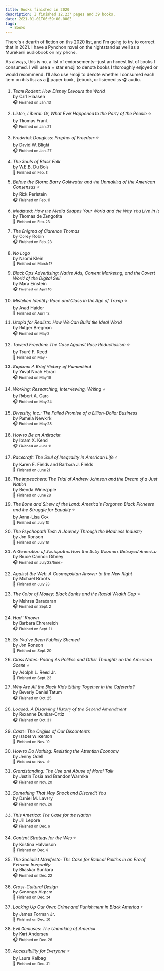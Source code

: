 ```yaml
---
title: Books finished in 2020
description: I finished 12,237 pages and 39 books.
date: 2021-01-01T06:59:00.000Z
tags:
  - Books
---
```

There's a dearth of fiction on this 2020 list, and I'm going to try to correct that in 2021. I have a Pynchon novel on the nightstand as well as a Murakami audiobook on my phone.

As always, this is not a list of endorsements&mdash;just an honest list of books I consumed. I will use a ⭐ star emoji to denote books I thoroughly enjoyed or would recommend. I'll also use emoji to denote whether I consumed each item on this list as a 📖 paper book, 📱ebook,  or listened as 🎧 audio. 

1.  <i>Team Rodent: How Disney Devours the World </i><br/>
    by Carl Hiaasen<br/>
    🎧 <small>Finished on <time datetime="2020-01-13">Jan. 13</time></small>
    &nbsp;

2. <i>Listen, Liberal: Or, What Ever Happened to the Party of the People </i> ⭐<br/>
    by Thomas Frank<br/>
    🎧 <small>Finished on <time datetime="2020-01-21">Jan. 21</time></small>
    &nbsp;

3.  <i>Frederick Douglass: Prophet of Freedom </i> ⭐<br/>
    by David W. Blight<br/>
    🎧 <small>Finished on <time datetime="2020-01-27">Jan. 27</time></small>
    &nbsp;

4. <i>The Souls of Black Folk </i><br/>
    by W.E.B. Du Bois<br/>
    📖 <small>Finished on <time datetime="2020-02-08">Feb. 8</time></small>
    &nbsp;
    
5.  <i>Before the Storm: Barry Goldwater and the Unmaking of the American Consensus </i> ⭐<br/>
    by Rick Perlstein<br/>
    🎧 <small>Finished on <time datetime="2020-02-11">Feb. 11</time></small>
    &nbsp;

6. <i>Mediated: How the Media Shapes Your World and the Way You Live in It </i><br/>
    by Thomas de Zengotita<br/>
    📖 <small>Finished on <time datetime="2020-02-23">Feb. 23</time></small>
    &nbsp;

7.  <i>The Enigma of Clarence Thomas </i><br/>
    by Corey Robin<br/>
    🎧 <small>Finished on <time datetime="2020-02-23">Feb. 23</time></small>
    &nbsp;

8. <i>No Logo</i><br/>
    by Naomi Klein<br/>
    📖 <small>Finished on <time datetime="2020-03-17">March 17</time></small>
    &nbsp;
    
9.  <i>Black Ops Advertising: Native Ads, Content Marketing, and the Covert World of the Digital Sell </i><br/>
    by Mara Einstein<br/>
    🎧 <small>Finished on <time datetime="2020-04-10">April 10</time></small>
    &nbsp;

10. <i>Mistaken Identity: Race and Class in the Age of Trump </i> ⭐<br/>
    by Asad Haider<br/>
    📱 <small>Finished on <time datetime="2020-04-12">April 12</time></small>
    &nbsp;
    
11. <i>Utopia for Realists: How We Can Build the Ideal World </i><br/>
    by Rutger Bregman <br/>
    🎧 <small>Finished on <time datetime="2020-05-02">May 2</time></small>
    &nbsp;

12. <i>Toward Freedom: The Case Against Race Reductionism </i> ⭐<br/>
    by Touré F. Reed<br/>
    📱 <small>Finished on <time datetime="2020-05-02">May 4</time></small>
    &nbsp;
    
13. <i>Sapiens: A Brief History of Humankind </i><br/>
    by Yuval Noah Harari<br/>
    🎧 <small>Finished on <time datetime="2020-05-16">May 16</time></small>
    &nbsp;

14. <i>Working: Researching, Interviewing, Writing </i> ⭐<br/>
    by Robert A. Caro<br/>
    🎧 <small>Finished on <time datetime="2020-05-24">May 24</time></small>
    &nbsp;
    
15. <i>Diversity, Inc.: The Failed Promise of a Billion-Dollar Business </i><br/>
    by Pamela Newkirk<br/>
    🎧 <small>Finished on <time datetime="2020-05-28">May 28</time></small>
    &nbsp;
    
16. <i>How to Be an Antiracist </i><br/>
    by Ibram X. Kendi<br/>
    🎧 <small>Finished on <time datetime="2020-06-11">June 11</time></small>
    &nbsp;

17. <i>Racecraft: The Soul of Inequality in American Life</i> ⭐<br/>
    by  Karen E. Fields and Barbara J. Fields<br/>
    📱 <small>Finished on <time datetime="2020-06-21">June 21</time></small>
    &nbsp;

18. <i>The Impeachers: The Trial of Andrew Johnson and the Dream of a Just Nation </i><br/>
    by Brenda Wineapple<br/>
    📱 <small>Finished on <time datetime="2020-06-28">June 28</time></small>
    &nbsp;
    
19. <i>The Bone and Sinew of the Land: America's Forgotten Black Pioneers and the Struggle for Equality </i> ⭐<br/>
    by Anna-Lisa Cox<br/>
    📖 <small>Finished on <time datetime="2020-07-13">July 13</time></small>
    &nbsp;

20. <i>The Psychopath Test: A Journey Through the Madness Industry </i><br/>
    by Jon Ronson<br/>
   📱 <small>Finished on <time datetime="2020-07-18">July 18</time></small>
    &nbsp;
    
21. <i>A Generation of Sociopaths: How the Baby Boomers Betrayed America </i><br/>
    by Bruce Cannon Gibney<br/>
    🎧 <small>Finished on <time datetime="2020-07-23">July 23/time></small>
    &nbsp;
    
22. <i>Against the Web: A Cosmopolitan Answer to the New Right </i><br/>
    by Michael Brooks<br/>
    📱 <small>Finished on <time datetime="2020-07-23">July 23</time></small>
    &nbsp;

23. <i>The Color of Money: Black Banks and the Racial Wealth Gap </i> ⭐<br/>
    by Mehrsa Baradaran <br/>
    🎧 <small>Finished on <time datetime="2020-09-02">Sept. 2</time></small>
    &nbsp;
    
24. <i>Had I Known</i><br/>
    by Barbara Ehrenreich <br/>
    🎧 <small>Finished on <time datetime="2020-09-11">Sept. 11</time></small>
    &nbsp;

25. <i>So You've Been Publicly Shamed</i><br/>
    by  Jon Ronson<br/>
    📱 <small>Finished on <time datetime="2020-09-20">Sept. 20</time></small>
    &nbsp;

26. <i>Class Notes: Posing As Politics and Other Thoughts on the American Scene</i> ⭐<br/>
    by Adolph L. Reed Jr.<br/>
    📱 <small>Finished on <time datetime="2020-09-23">Sept. 23</time></small>
    &nbsp;

27. <i>Why Are All the Black Kids Sitting Together in the Cafeteria?</i><br/>
    by Beverly Daniel Tatum<br/>
    🎧 <small>Finished on <time datetime="2020-10-25">Oct. 25</time></small>
    &nbsp;

28. <i>Loaded: A Disarming History of the Second Amendment </i><br/>
    by  Roxanne Dunbar-Ortiz<br/>
    🎧 <small>Finished on <time datetime="2020-10-31">Oct. 31</time></small>
    &nbsp;
    
29. <i>Caste: The Origins of Our Discontents </i><br/>
    by  Isabel Wilkerson<br/>
    📱 <small>Finished on <time datetime="2020-11-10">Nov. 10</time></small>
    &nbsp;

30. <i>How to Do Nothing: Resisting the Attention Economy </i><br/>
    by Jenny Odell<br/>
    📱 <small>Finished on <time datetime="2020-11-19">Nov. 19</time></small>
    &nbsp;

31. <i>Grandstanding: The Use and Abuse of Moral Talk </i><br/>
     by Justin Tosia and Brandon Warmke<br/>
    🎧 <small>Finished on <time datetime="2020-11-20">Nov. 20</time></small>
    &nbsp;

32. <i>Something That May Shock and Discredit You </i><br/>
    by Daniel M. Lavery<br/>
    🎧 <small>Finished on <time datetime="2020-11-26">Nov. 26</time></small>
    &nbsp;
    
33. <i>This America: The Case for the Nation </i><br/>
    by Jill Lepore<br/>
    🎧 <small>Finished on <time datetime="2020-12-06">Dec. 6</time></small>
    &nbsp;

34. <i>Content Strategy for the Web </i> ⭐<br/>
    by Kristina Halvorson<br/>
    📱 <small>Finished on <time datetime="2020-12-06">Dec. 6</time></small>
    &nbsp;
    
35. <i>The Socialist Manifesto: The Case for Radical Politics in an Era of Extreme Inequality </i><br/>
    by Bhaskar Sunkara<br/> 
    🎧 <small>Finished on <time datetime="2020-12-22">Dec. 22</time></small>
    &nbsp;

36. <i>Cross-Cultural Design </i><br/>
    by Senongo Akpem<br/>
    📱 <small>Finished on <time datetime="2020-12-24">Dec. 24</time></small>
    &nbsp;

37. <i>Locking Up Our Own: Crime and Punishment in Black America </i> ⭐<br/>
    by James Forman Jr.<br/> 
    📖 <small>Finished on <time datetime="2020-12-26">Dec. 26</time></small>
    &nbsp;

38. <i>Evil Geniuses: The Unmaking of America </i><br/>
    by Kurt Andersen<br/>
    🎧 <small>Finished on <time datetime="2020-12-26">Dec. 26</time></small>
    &nbsp;

39. <i>Accessibility for Everyone</i> ⭐<br/>
    by Laura Kalbag<br/>
    📱 <small>Finished on <time datetime="2020-12-31">Dec. 31</time></small>
    &nbsp;    